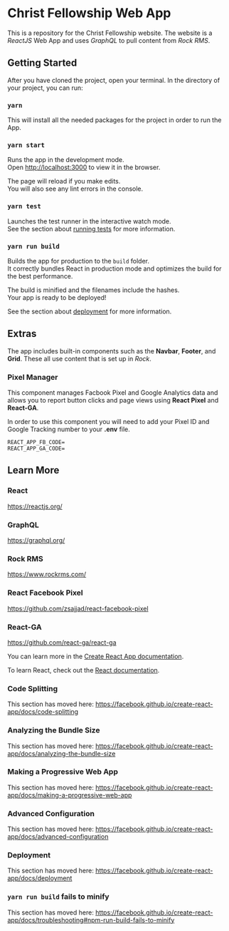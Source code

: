 # Christ Fellowship Web App

This is a repository for the Christ Fellowship website. 
The website is a *ReactJS* Web App and uses *GraphQL* to pull content from *Rock RMS*.


## Getting Started

After you have cloned the project, open your terminal. In the directory of your project, you can run:

### `yarn`

This will install all the needed packages for the project in order to run the App.

### `yarn start`

Runs the app in the development mode.<br>
Open [http://localhost:3000](http://localhost:3000) to view it in the browser.

The page will reload if you make edits.<br>
You will also see any lint errors in the console.

### `yarn test`

Launches the test runner in the interactive watch mode.<br>
See the section about [running tests](https://facebook.github.io/create-react-app/docs/running-tests) for more information.

### `yarn run build`

Builds the app for production to the `build` folder.<br>
It correctly bundles React in production mode and optimizes the build for the best performance.

The build is minified and the filenames include the hashes.<br>
Your app is ready to be deployed!

See the section about [deployment](https://facebook.github.io/create-react-app/docs/deployment) for more information.







## Extras

The app includes built-in components such as the **Navbar**, **Footer**, and **Grid**. These all use content that is set up in *Rock*.

### Pixel Manager
This component manages Facbook Pixel and Google Analytics data and allows you to report button clicks and page views using **React Pixel** and **React-GA**.

In order to use this component you will need to add your Pixel ID and Google Tracking number to your **.env** file. 

```
REACT_APP_FB_CODE=
REACT_APP_GA_CODE=
```




## Learn More

### React
https://reactjs.org/

### GraphQL
https://graphql.org/

### Rock RMS
https://www.rockrms.com/

### React Facebook Pixel
https://github.com/zsajjad/react-facebook-pixel

### React-GA
https://github.com/react-ga/react-ga


You can learn more in the [Create React App documentation](https://facebook.github.io/create-react-app/docs/getting-started).

To learn React, check out the [React documentation](https://reactjs.org/).

### Code Splitting

This section has moved here: https://facebook.github.io/create-react-app/docs/code-splitting

### Analyzing the Bundle Size

This section has moved here: https://facebook.github.io/create-react-app/docs/analyzing-the-bundle-size

### Making a Progressive Web App

This section has moved here: https://facebook.github.io/create-react-app/docs/making-a-progressive-web-app

### Advanced Configuration

This section has moved here: https://facebook.github.io/create-react-app/docs/advanced-configuration

### Deployment

This section has moved here: https://facebook.github.io/create-react-app/docs/deployment

### `yarn run build` fails to minify

This section has moved here: https://facebook.github.io/create-react-app/docs/troubleshooting#npm-run-build-fails-to-minify

